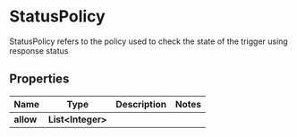 

# StatusPolicy

StatusPolicy refers to the policy used to check the state of the trigger using response status
## Properties

Name | Type | Description | Notes
------------ | ------------- | ------------- | -------------
**allow** | **List&lt;Integer&gt;** |  | 



